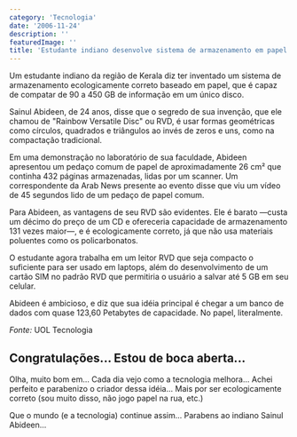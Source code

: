 ```yaml
---
category: 'Tecnologia'
date: '2006-11-24'
description: ''
featuredImage: ''
title: 'Estudante indiano desenvolve sistema de armazenamento em papel'
---
```


Um estudante indiano da região de Kerala diz ter inventado um sistema de armazenamento ecologicamente correto baseado em papel, que é capaz de compatar de 90 a 450 GB de informação em um único disco.

Sainul Abideen, de 24 anos, disse que o segredo de sua invenção, que ele chamou de "Rainbow Versatile Disc" ou RVD, é usar formas geométricas como círculos, quadrados e triângulos ao invés de zeros e uns, como na compactação tradicional.

Em uma demonstração no laboratório de sua faculdade, Abideen apresentou um pedaço comum de papel de aproximadamente 26 cm² que continha 432 páginas armazenadas, lidas por um scanner. Um correspondente da Arab News presente ao evento disse que viu um vídeo de 45 segundos lido de um pedaço de papel comum.

Para Abideen, as vantagens de seu RVD são evidentes. Ele é barato —custa um décimo do preço de um CD e ofereceria capacidade de armazenamento 131 vezes maior—, e é ecologicamente correto, já que não usa materiais poluentes como os policarbonatos.

O estudante agora trabalha em um leitor RVD que seja compacto o suficiente para ser usado em laptops, além do desenvolvimento de um cartão SIM no padrão RVD que permitiria o usuário a salvar até 5 GB em seu celular.

Abideen é ambicioso, e diz que sua idéia principal é chegar a um banco de dados com quase 123,60 Petabytes de capacidade. No papel, literalmente.

_Fonte:_ UOL Tecnologia

## Congratulações... Estou de boca aberta...

Olha, muito bom em... Cada dia vejo como a tecnologia melhora... Achei perfeito e parabenizo o criador dessa idéia... Mais por ser ecologicamente correto (sou muito disso, não jogo papel na rua, etc.)

Que o mundo (e a tecnologia) continue assim... Parabens ao indiano Sainul Abideen...
